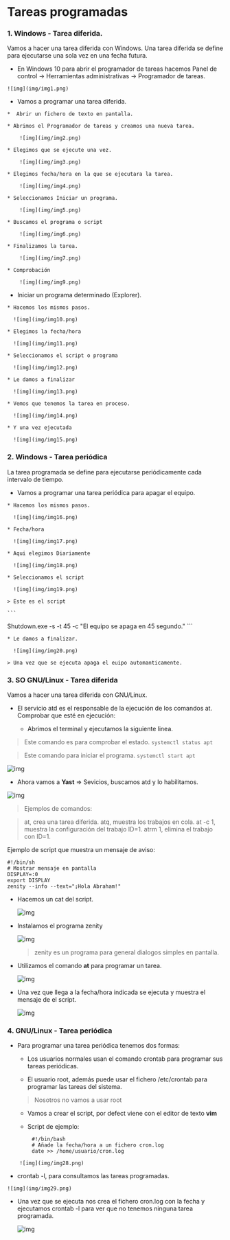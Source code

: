 # Tareas programadas

### 1. Windows - Tarea diferida.

Vamos a hacer una tarea diferida con Windows. Una tarea diferida se define para ejecutarse una sola vez en una fecha futura.

  *  En Windows 10 para abrir el programador de tareas hacemos Panel de control -> Herramientas administrativas -> Programador de tareas.

    ![img](img/img1.png)

  *  Vamos a programar una tarea diferida.

    *  Abrir un fichero de texto en pantalla.

    * Abrimos el Programador de tareas y creamos una nueva tarea.

        ![img](img/img2.png)

    * Elegimos que se ejecute una vez.

        ![img](img/img3.png)

    * Elegimos fecha/hora en la que se ejecutara la tarea.

        ![img](img/img4.png)

    * Seleccionamos Iniciar un programa.

        ![img](img/img5.png)

    * Buscamos el programa o script

        ![img](img/img6.png)

    * Finalizamos la tarea.

        ![img](img/img7.png)

    * Comprobación

        ![img](img/img9.png)

  *  Iniciar un programa determinado (Explorer).

    * Hacemos los mismos pasos.

      ![img](img/img10.png)

    * Elegimos la fecha/hora

      ![img](img/img11.png)

    * Seleccionamos el script o programa

      ![img](img/img12.png)

    * Le damos a finalizar

      ![img](img/img13.png)

    * Vemos que tenemos la tarea en proceso.

      ![img](img/img14.png)

    * Y una vez ejecutada

      ![img](img/img15.png)

### 2. Windows - Tarea periódica

La tarea programada se define para ejecutarse periódicamente cada intervalo de tiempo.

  *  Vamos a programar una tarea periódica para apagar el equipo.

    * Hacemos los mismos pasos.

      ![img](img/img16.png)

    * Fecha/hora

      ![img](img/img17.png)

    * Aqui elegimos Diariamente

      ![img](img/img18.png)

    * Seleccionamos el script

      ![img](img/img19.png)

    > Este es el script

    ```
Shutdown.exe -s -t 45 -c "El equipo se apaga en 45 segundo."
    ```

    * Le damos a finalizar.

      ![img](img/img20.png)

    > Una vez que se ejecuta apaga el euipo automanticamente.

### 3. SO GNU/Linux - Tarea diferida

Vamos a hacer una tarea diferida con GNU/Linux.

* El servicio atd es el responsable de la ejecución de los comandos at. Comprobar que esté en ejecución:

  * Abrimos el terminal y ejecutamos la siguiente linea.

> Este comando es para comprobar el estado.
  `systemctl status apt`

> Este comando para iniciar el programa.
  `systemctl start apt`

  ![img](img/img22.png)


  * Ahora vamos a **Yast** => Sevicios, buscamos atd y lo habilitamos.

  ![img](img/img23.png)

  >  Ejemplos de comandos:

  >  at, crea una tarea diferida.
  >  atq, muestra los trabajos en cola.
  >  at -c 1, muestra la configuración del trabajo ID=1.
  > atrm 1, elimina el trabajo con ID=1.

Ejemplo de script que muestra un mensaje de aviso:

````
#!/bin/sh
# Mostrar mensaje en pantalla
DISPLAY=:0
export DISPLAY
zenity --info --text="¡Hola Abraham!"
````

* Hacemos un cat del script.  

  ![img](img/img24.png)

* Instalamos el programa zenity

  ![img](img/img25.png)

  > zenity es un programa para general dialogos simples en pantalla.

* Utilizamos el comando **at** para programar un tarea.

  ![img](img/img27.png)

* Una vez que llega a la fecha/hora indicada se ejecuta y muestra el mensaje de el script.

  ![img](img/img26.png)


### 4. GNU/Linux - Tarea periódica

  *  Para programar una tarea periódica tenemos dos formas:

      *  Los usuarios normales usan el comando crontab para programar sus tareas periódicas.

      *  El usuario root, además puede usar el fichero /etc/crontab para programar las tareas del sistema.

      > Nosotros no vamos a usar root

      * Vamos a crear el script, por defect viene con el editor de texto **vim**

      * Script de ejemplo:

  ```
          #!/bin/bash
          # Añade la fecha/hora a un fichero cron.log
          date >> /home/usuario/cron.log
  ```
        ![img](img/img28.png)

  *  crontab -l, para consultamos las tareas programadas.

    ![img](img/img29.png)

  * Una vez que se ejecuta nos crea el fichero cron.log con la fecha y ejecutamos crontab -l para ver que no tenemos ninguna tarea programada.

    ![img](img/img30.png)
